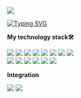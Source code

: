 <div align-center>
  <img src='https://steamuserimages-a.akamaihd.net/ugc/1011527815303113550/E0D41E6A8172398D61972B5B6F1FF09FA59BD32A/?imw=512&amp;&amp;ima=fit&amp;impolicy=Letterbox&amp;imcolor=%23000000&amp;letterbox=false'/>

 
[![Typing SVG](https://readme-typing-svg.herokuapp.com?color=white&lines=Hello+my+name+is+Chyngyz+)](https://git.io/typing-svg)


  
 <p><strong>My technology stack🛠</strong></p>
<div>
 <img src="https://img.shields.io/badge/HTML-black?style=for-the-badge&logo=HTML5&logoColor=ЦВЕТ ЛОГОТИПА"/>
 <img src="https://img.shields.io/badge/CSS-black?style=for-the-badge&logo=CSS3&logoColor=blue"/>
 <img src="https://img.shields.io/badge/JavaScript-black?style=for-the-badge&logo=JavaScript&logoColor=yellow"/>
 <img src="https://img.shields.io/badge/React-black?style=for-the-badge&logo=React&logoColor=blue"/>
 <img src="https://img.shields.io/badge/Vercel-black?style=for-the-badge&logo=Vercel&logoColor=white"/>
  <img src="https://img.shields.io/badge/Netlify-black?style=for-the-badge&logo=Netlify&logoColor=00C7B7"/>
 <img src="https://img.shields.io/badge/Firebase-black?style=for-the-badge&logo=Firebase&logoColor=DD2C00"/>
  <img src="https://img.shields.io/badge/Npm-black?style=for-the-badge&logo=Npm&logoColor=CB3837"/>
 </div>
<div>
  <img src="https://img.shields.io/badge/Ant Design-black?style=for-the-badge&logo=Ant Design&logoColor=0170FE"/>
  <img src="https://img.shields.io/badge/Tailwind-black?style=for-the-badge&logo=Tailwind CSS&logoColor=blue"/> 
  <img src="https://img.shields.io/badge/Sass-black?style=for-the-badge&logo=Sass&logoColor=#CC6699"/>
  <img src="https://img.shields.io/badge/Redux Toolkit-black?style=for-the-badge&logo=Redux&logoColor=764ABC"/> 
  <img src="https://img.shields.io/badge/Visual Studio Code-black?style=for-the-badge&logo=&logoColor=blue"/>
  <img src="https://img.shields.io/badge/yarn-black?style=for-the-badge&logo=yarn&logoColor=2C8EBB"/>
</div>

  <p><strong>Integration</strong></p>  <a href='https://t.me/Chykyyyy'><img src="https://img.shields.io/badge/Telegram-black?style=for-the-badge&logo=Telegram&logoColor=ЦВЕТ ЛОГОТИПА"/></a>  <a href='https://steamcommunity.com/profiles/76561199712243874/'><img src="https://img.shields.io/badge/Steam-black?style=for-the-badge&logo=Steam&logoColor=white"/></a>



